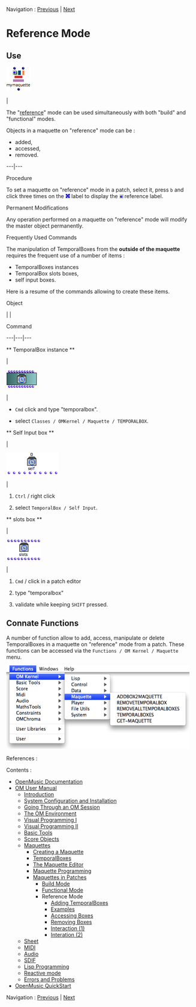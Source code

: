 Navigation : [Previous](Maquettes%20in%20Patches1 "page
précédente\(Functional Mode\)") | [Next](addprocedure "page
suivante\(Adding TemporalBoxes\)")


# Reference Mode

## Use

![](../res/maquetteref_icon.png)

|

The "[reference](RefMode)" mode can be used simultaneously with both
"build" and "functional" modes.

Objects in a maquette on "reference" mode can be :

  * added,
  * accessed,
  * removed.

  
---|---  
  
Procedure

To set a maquette on "reference" mode in a patch, select it, press `b` and
click three times on the ![](../res/cross_icon.png) label to display the
![](../res/ref_icon.png) reference label.

Permanent Modifications

Any operation performed on a maquette on "reference" mode will modify the
master object permanently.

Frequently Used Commands

The manipulation of TemporalBoxes from the  **outside of the maquette**
requires the frequent use of a number of items :

  * TemporalBoxes instances
  * TemporalBox slots boxes, 
  * self input  boxes. 

Here is a resume of the commands allowing to create these items.

Object

| |

Command  
  
---|---|---  
  
** TemporalBox instance **

|

![](../res/tempbox_icon.png)

|

  * `Cmd` click and type "temporalbox".

  * select `Classes / OMKernel / Maquette / TEMPORALBOX`.

  
  
** Self Input box **

|

![](../res/selfbox_icon.png)

|

  1. `Ctrl` / right click

  2. select `TemporalBox / Self Input`.

  
  
** slots box **

|

![](../res/slotstempbox_icon.png)

|

  1. `Cmd` / click in a patch editor

  2. type "temporalbox"

  3. validate while keeping `SHIFT` pressed.

  
  
## Connate Functions

A number of function allow to add, access, manipulate or delete TemporalBoxes
in a maquette on "reference" mode from a patch. These functions can be
accessed via the `Functions / OM Kernel / Maquette` menu.

![](../res/functionsmaqref.png)

References :

Contents :

  * [OpenMusic Documentation](OM-Documentation)
  * [OM User Manual](OM-User-Manual)
    * [Introduction](00-Contents)
    * [System Configuration and Installation](Installation)
    * [Going Through an OM Session](Goingthrough)
    * [The OM Environment](Environment)
    * [Visual Programming I](BasicVisualProgramming)
    * [Visual Programming II](AdvancedVisualProgramming)
    * [Basic Tools](BasicObjects)
    * [Score Objects](ScoreObjects)
    * [Maquettes](Maquettes)
      * [Creating a Maquette](Maquette)
      * [TemporalBoxes](TemporalBoxes)
      * [The Maquette Editor](Editor)
      * [Maquette Programming](Programming%20Maquette)
      * [Maquettes in Patches](Maquettes%20in%20Patches)
        * [Build Mode](Build)
        * [Functional Mode](Maquettes%20in%20Patches1)
        * Reference Mode
          * [Adding TemporalBoxes](addprocedure)
          * [Examples](addexamples)
          * [Accessing Boxes](REF3)
          * [Removing Boxes](REF4)
          * [Interaction (1)](REF5)
          * [Interation (2)](Intercation2)
    * [Sheet](Sheet)
    * [MIDI](MIDI)
    * [Audio](Audio)
    * [SDIF](SDIF)
    * [Lisp Programming](Lisp)
    * [Reactive mode](Reactive)
    * [Errors and Problems](errors)
  * [OpenMusic QuickStart](QuickStart-Chapters)

Navigation : [Previous](Maquettes%20in%20Patches1 "page
précédente\(Functional Mode\)") | [Next](addprocedure "page
suivante\(Adding TemporalBoxes\)")

